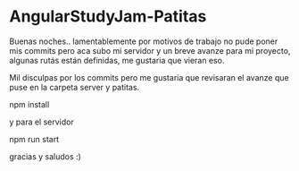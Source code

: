 ﻿# AngularStudyJam-Patitas


Buenas noches.. lamentablemente por motivos de trabajo no pude poner mis commits pero aca subo mi servidor y un breve avanze para mi proyecto, algunas rutás están definidas, me gustaria que vieran eso.

Mil disculpas por los commits pero me gustaria que revisaran el avanze que puse en la carpeta server y patitas.



npm install

y para el servidor 

npm run start


gracias y saludos :)
